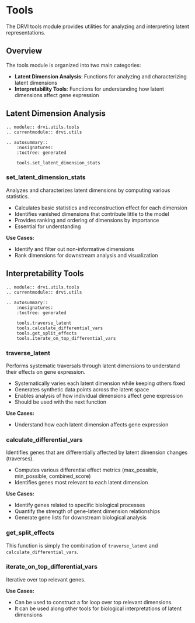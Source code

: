 # Tools

The DRVI tools module provides utilities for analyzing and interpreting latent representations.

## Overview

The tools module is organized into two main categories:

-   **Latent Dimension Analysis**: Functions for analyzing and characterizing latent dimensions
-   **Interpretability Tools**: Functions for understanding how latent dimensions affect gene expression

## Latent Dimension Analysis

```{eval-rst}
.. module:: drvi.utils.tools
.. currentmodule:: drvi.utils

.. autosummary::
    :nosignatures:
    :toctree: generated

    tools.set_latent_dimension_stats
```

### set_latent_dimension_stats

Analyzes and characterizes latent dimensions by computing various statistics.

-   Calculates basic statistics and reconstruction effect for each dimension
-   Identifies vanished dimensions that contribute little to the model
-   Provides ranking and ordering of dimensions by importance
-   Essential for understanding

**Use Cases:**

-   Identify and filter out non-informative dimensions
-   Rank dimensions for downstream analysis and visualization

## Interpretability Tools

```{eval-rst}
.. module:: drvi.utils.tools
.. currentmodule:: drvi.utils

.. autosummary::
    :nosignatures:
    :toctree: generated

    tools.traverse_latent
    tools.calculate_differential_vars
    tools.get_split_effects
    tools.iterate_on_top_differential_vars
```

### traverse_latent

Performs systematic traversals through latent dimensions to understand their effects on gene expression.

-   Systematically varies each latent dimension while keeping others fixed
-   Generates synthetic data points across the latent space
-   Enables analysis of how individual dimensions affect gene expression
-   Should be used with the next function

**Use Cases:**

-   Understand how each latent dimension affects gene expression

### calculate_differential_vars

Identifies genes that are differentially affected by latent dimension changes (traverses).

-   Computes various differential effect metrics (max_possible, min_possible, combined_score)
-   Identifies genes most relevant to each latent dimension

**Use Cases:**

-   Identify genes related to specific biological processes
-   Quantify the strength of gene-latent dimension relationships
-   Generate gene lists for downstream biological analysis

### get_split_effects

This function is simply the combination of `traverse_latent` and `calculate_differential_vars`.

### iterate_on_top_differential_vars

Iterative over top relevant genes.

**Use Cases:**

-   Can be used to construct a for loop over top relevant dimensions.
-   It can be used along other tools for biological interpretations of latent dimensions
